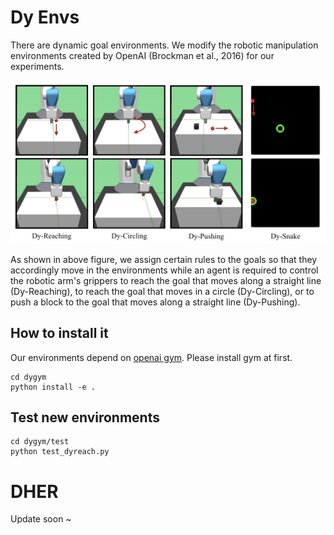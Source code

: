 # Dy Envs
There are dynamic goal environments. We modify the robotic manipulation environments created
by OpenAI (Brockman et al., 2016) for our experiments. 

![optional caption text](resource/fig-tasks.jpeg)

As shown in above figure, we assign certain rules to the goals so that they accordingly move in the environments while an agent is required to control the robotic arm's grippers to reach the goal that moves along a straight line (Dy-Reaching), to reach the goal that moves in a circle (Dy-Circling), or to push a block to the goal that moves along a straight line (Dy-Pushing). 

## How to install it

Our environments depend on [openai gym](https://github.com/openai/gym). Please install gym at first.

``` shell
cd dygym
python install -e .
```

## Test new environments

``` shell
cd dygym/test
python test_dyreach.py
```

# DHER
Update soon ~
